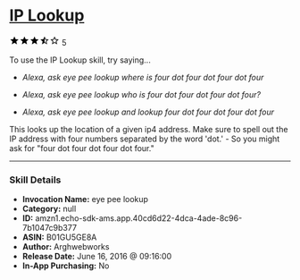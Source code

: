 # [IP Lookup](http://alexa.amazon.com/#skills/amzn1.echo-sdk-ams.app.40cd6d22-4dca-4ade-8c96-7b1047c9b377)
![3.3 stars](../../images/ic_star_black_18dp_1x.png)![3.3 stars](../../images/ic_star_black_18dp_1x.png)![3.3 stars](../../images/ic_star_black_18dp_1x.png)![3.3 stars](../../images/ic_star_half_black_18dp_1x.png)![3.3 stars](../../images/ic_star_border_black_18dp_1x.png) 5

To use the IP Lookup skill, try saying...

* *Alexa, ask eye pee lookup where is four dot four dot four dot four*

* *Alexa, ask eye pee lookup who is four dot four dot four dot four?*

* *Alexa, ask eye pee lookup and lookup four dot four dot four dot four*

This looks up the location of a given ip4 address. Make sure to spell out the IP address with four numbers separated by the word 'dot.' - So you might ask for "four dot four dot four dot four."

***

### Skill Details

* **Invocation Name:** eye pee lookup
* **Category:** null
* **ID:** amzn1.echo-sdk-ams.app.40cd6d22-4dca-4ade-8c96-7b1047c9b377
* **ASIN:** B01GU5GE8A
* **Author:** Arghwebworks
* **Release Date:** June 16, 2016 @ 09:16:00
* **In-App Purchasing:** No
